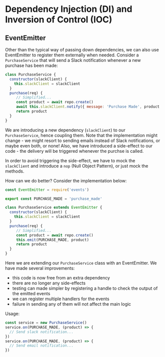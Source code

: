 # Dependency Injection (DI) and Inversion of Control (IOC)

## EventEmitter

Other than the typical way of passing down dependencies, we can also use EventEmitter to register them externally when needed. Consider a `PurchaseService` that will send a Slack notification whenever a new purchase has been made:

```js
class PurchaseService {
  constructor(slackClient) {
    this.slackClient = slackClient
  }
  purchase(req) {
     // Simplified...
     const product = await repo.create()
     await this.slackClient.notify({ message: 'Purchase Made', product })
     return product
  }
}
```

We are introducing a new dependency (`slackClient`) to our `PurchaseService`, hence coupling them. Note that the implementation might change - we might resort to sending emails instead of Slack notifications, or maybe even both, or none! Also, we have introduced a side-effect to our code - the delivery will be triggered whenever the purchse is called.

In order to avoid triggering the side-effect, we have to mock the `slackClient` and introduce a `nop` (Null Object Pattern), or just mock the methods.

How can we do better? Consider the implementation below:

```js
const EventEmitter = require('events')

export const PURCHASE_MADE = 'purchase_made'

class PurchaseService extends EventEmitter {
  constructor(slackClient) {
    this.slackClient = slackClient
  }
  purchase(req) {
     // Simplified...
     const product = await repo.create()
     this.emit(PURCHASE_MADE, product) 
     return product
  }
}
```

Here we are extending our `PurchaseService` class with an EventEmitter. We have made several improvements:
- this code is now free from an extra dependency
- there are no longer any side-effects
- testing can made simpler by registering a handle to check the output of the emitted events
- we can register multiple handlers for the events
- failure in sending any of them will not affect the main logic

Usage:
```js
const service = new PurchaseService()
service.on(PURCHASE_MADE, (product) => {
  // Send slack notification...
})
service.on(PURCHASE_MADE, (product) => {
  // Send email notification...
})
```
